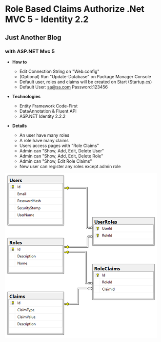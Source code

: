 # Role Based Claims Authorize .Net MVC 5 - Identity 2.2
## Just Another Blog
### with ASP.NET Mvc 5

- **How to**
    - Edit Connection String on "Web.config"
    - (Optional) Run "Update-Database" on Package Manager Console
    - Default user, roles and claims will be created on Start (Startup.cs)
    - Default User: sa@sa.com Password:123456

- **Technologies** 
	- Entity Framework Code-First
	- DataAnnotation & Fluent API
	- ASP.NET Identity 2.2.2

- **Details**
	- An user have many roles
	- A role have many claims
	- Users access pages with "Role Claims"
	- Admin can "Show, Add, Edit, Delete User"
	- Admin can "Show, Add, Edit, Delete Role"
	- Admin can "Show, Edit Role Claims"
	- New user can register any roles except admin role

![blog](/images/images01.png)
